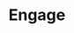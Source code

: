 ---
identification: '138791772'
title: Engage
description: 'Engage is a civic participation platform that makes it easier for constituents to offer their feedback on policy issues that local Councils are considering. Engage aims to increase access for community stakeholders who are unable to attend public meetings or may otherwise feel unheard by their local government.'
image: /assets/images/projects/engage-logo.png
alt: 'Engage'
image-hero: /assets/images/projects/engage-hero.png
leadership:
  - name: Bonnie Wolfe
    role: Agile Coach
    links:
      slack: 'https://hackforla.slack.com/team/UE1UG1YFP'
      github: 'https://github.com/ExperimentsInHonesty'
    picture: 'https://avatars.githubusercontent.com/ExperimentsInHonesty'
  - name: Ryan Mayott
    role: UI/UX Designer
    links:
      slack: 'https://hackforla.slack.com/team/U01L3BJ3QSW'
      github: 'https://github.com/rmayott'
    picture: 'https://avatars.githubusercontent.com/rmayott'
  - name: Bryon Heart
    role: Product Manager
    links:
      slack: 'https://hackforla.slack.com/team/U01GHT3EMNZ'
      github: 'https://github.com/BryonPm'
    picture: 'https://avatars.githubusercontent.com/BryonPm'
  - name: Eli Selkin
    role: Backend Architect and Technology Lead
    links:
      slack: 'https://hackforla.slack.com/team/U0611PL2D'
      github: 'https://github.com/eselkin'
    picture: https://avatars.githubusercontent.com/eselkin
links:
  - name: GitHub
    url: 'https://github.com/hackla-engage'
  - name: Slack
    url: 'https://hackforla.slack.com/archives/C6JBH478W'
  - name: Test Site
    url: 'https://smstaging.engage.town'
  - name: Site
    url: 'https://sm.engage.town'
  # - name: Wiki
  #   url: 'https://github.com/hackla-engage/start-here/wiki'
  - name: Overview
    url: '../assets/pdfs/Engage-Product-One-Sheet.pdf'
looking:
  - category: UI/UX
    skill: UX Program Designer
  - category: PM
    skill: Product Manager
technologies:
  - React
  - Node.js
  - PostgreSQL
  - MongoDB
location:
  - Remote
tools: Hotjar, Google Analytics
program-area:
  - Citizen Engagement
partner: Various Los Angeles Neighborhood Councils
visible: true
status: On Hold
# program area card data
problem: Everyone should be able to have a voice in their community’s issues, but not everyone has access or is easily able to follow an issue’s details. For example, not everyone has time to attend a city council meeting!
solution: On Engage, all users can view, read, and comment on agenda items their city council is currently debating. This makes it much easier to participate in discussions on government policies.
impact: Our platform will make important local conversations much more representative of the actual community, boosting the representation of the most marginalized and underserved members. Being able to hear their perspective will lead to more inclusive, considerate decision-making that will truly benefit all of us rather than just some.
sdg: '<strong>16.8:</strong> Broaden and strengthen the awareness and participation of City and local communities, especially those traditionally underserved and marginalized, in the institutions of local and global governance.'
sdg-image-src: /assets/images/sdg/sdg16.svg
sdg-image-alt: '16: peace, justice and strong institutions'
---